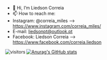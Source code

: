 - 👋 Hi, I’m Liedson Correia
- 📫 How to reach me:
- Instagram: @correia_miles --> https://www.instagram.com/correia_miles/
- E-mail: liedsonpt@outlook.pt 
- Facebook: Liedson Correia --> https://www.facebook.com/correia.liedson

![visitors](https://visitor-badge.glitch.me/badge?page_id=liedsonc&left_color=green&right_color=red)
[![Anurag's GitHub stats](https://github-readme-stats.vercel.app/api?username=liedsonc&count_private=true)](https://github.com/liedsonc)
